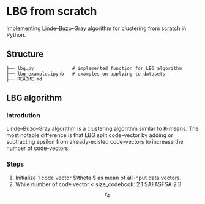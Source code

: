 # LBG from scratch
Implementing Linde–Buzo–Gray algorithm for clustering from scratch in Python.

## Structure
	├── lbg.py              # implemented function for LBG algorithm
	├── lbg_example.ipynb   # examples on applying to datasets
	├── README.md 

## LBG algorithm
### Introdution
Linde–Buzo–Gray algorithm is a clustering algorithm similar to K-means. The most notable difference is that LBG split code-vector by adding or subtracting epsilon from already-existed code-vectors to increase the number of code-vectors. 

### Steps
1. Initialize 1 code vector $\theta $ as mean of all input data vectors.
2. While number of code vector < size_codebook:
	2.1 SAFASFSA
	2.3 $$ r_4$$



